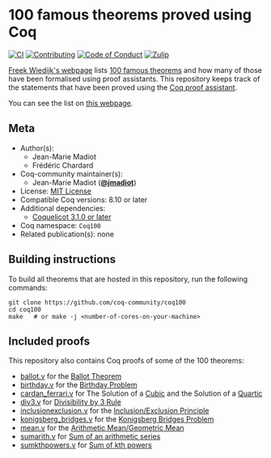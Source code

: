 # 100 famous theorems proved using Coq

[![CI][action-shield]][action-link]
[![Contributing][contributing-shield]][contributing-link]
[![Code of Conduct][conduct-shield]][conduct-link]
[![Zulip][zulip-shield]][zulip-link]

[action-shield]: https://github.com/coq-community/coq100/workflows/CI/badge.svg?branch=master
[action-link]: https://github.com/coq-community/coq100/actions?query=workflow%3ACI

[contributing-shield]: https://img.shields.io/badge/contributions-welcome-%23f7931e.svg
[contributing-link]: https://github.com/coq-community/manifesto/blob/master/CONTRIBUTING.md

[conduct-shield]: https://img.shields.io/badge/%E2%9D%A4-code%20of%20conduct-%23f15a24.svg
[conduct-link]: https://github.com/coq-community/manifesto/blob/master/CODE_OF_CONDUCT.md

[zulip-shield]: https://img.shields.io/badge/chat-on%20zulip-%23c1272d.svg
[zulip-link]: https://coq.zulipchat.com/#narrow/stream/237663-coq-community-devs.20.26.20users



[Freek Wiedijk's webpage](http://www.cs.ru.nl/~freek/100/) lists
[100 famous theorems](http://pirate.shu.edu/~kahlnath/Top100.html)
and how many of those have been formalised using proof assistants.
This repository keeps track of the statements that have been proved
using the [Coq proof assistant](https://coq.inria.fr/).

You can see the list on [this webpage](https://madiot.fr/coq100).

## Meta

- Author(s):
  - Jean-Marie Madiot
  - Frédéric Chardard
- Coq-community maintainer(s):
  - Jean-Marie Madiot ([**@jmadiot**](https://github.com/jmadiot))
- License: [MIT License](LICENSE)
- Compatible Coq versions: 8.10 or later
- Additional dependencies:
  - [Coquelicot 3.1.0 or later](http://coquelicot.saclay.inria.fr)
- Coq namespace: `Coq100`
- Related publication(s): none

## Building instructions

To build all theorems that are hosted in this repository,
run the following commands:

``` shell
git clone https://github.com/coq-community/coq100
cd coq100
make   # or make -j <number-of-cores-on-your-machine>
```

## Included proofs

This repository also contains Coq proofs of some of the 100 theorems:
- [ballot.v](ballot.v) for the [Ballot Theorem](https://en.wikipedia.org/wiki/Bertrand%27s_ballot_theorem)
- [birthday.v](birthday.v) for the [Birthday Problem](https://en.wikipedia.org/wiki/Birthday_problem)
- [cardan_ferrari.v](cardan_ferrari.v) for The Solution of a [Cubic](https://en.wikipedia.org/wiki/Cubic_equation) and the Solution of a [Quartic](https://en.wikipedia.org/wiki/Quartic_equation)
- [div3.v](div3.v) for [Divisibility by 3 Rule](https://en.wikipedia.org/wiki/Divisibility_rule#Divisibility_by_3_or_9)
- [inclusionexclusion.v](inclusionexclusion.v) for the [Inclusion/Exclusion Principle](https://en.wikipedia.org/wiki/Inclusion%E2%80%93exclusion_principle#Statement)
- [konigsberg_bridges.v](konigsberg_bridges.v) for the [Konigsberg Bridges Problem](https://en.wikipedia.org/wiki/Seven_Bridges_of_K%C3%B6nigsberg)
- [mean.v](mean.v) for the [Arithmetic Mean/Geometric Mean](https://en.wikipedia.org/wiki/Inequality_of_arithmetic_and_geometric_means#The_inequality)
- [sumarith.v](sumarith.v) for [Sum of an arithmetic series](https://en.wikipedia.org/wiki/Arithmetic_progression#Sum)
- [sumkthpowers.v](sumkthpowers.v) for [Sum of kth powers](https://en.wikipedia.org/wiki/Bernoulli_polynomials#Sums_of_pth_powers)

